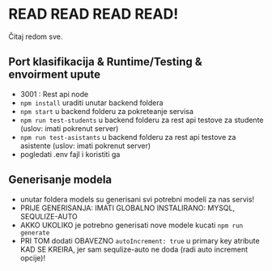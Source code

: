 # READ READ READ READ!
Čitaj redom sve.

## Port klasifikacija & Runtime/Testing & envoirment upute
- 3001 : Rest api node
- `npm install` uraditi unutar backend foldera
- `npm start` u backend folderu za pokreteanje servisa
- `npm run test-students` u backend folderu za rest api testove za studente (uslov: imati pokrenut server)
- `npm run test-asistants` u backend folderu za rest api testove za asistente (uslov: imati pokrenut server)
- pogledati .env fajl i koristiti ga

## Generisanje modela
- unutar foldera models su generisani svi potrebni modeli za nas servis!
- PRIJE GENERISANJA: IMATI GLOBALNO INSTALIRANO: MYSQL, SEQULIZE-AUTO
- AKKO UKOLIKO je potrebno generisati nove modele kucati `npm run generate`
- PRI TOM dodati OBAVEZNO `autoIncrement: true` u primary key atribute KAD SE KREIRA, jer sam sequlize-auto ne doda (radi auto increment opcije)!
